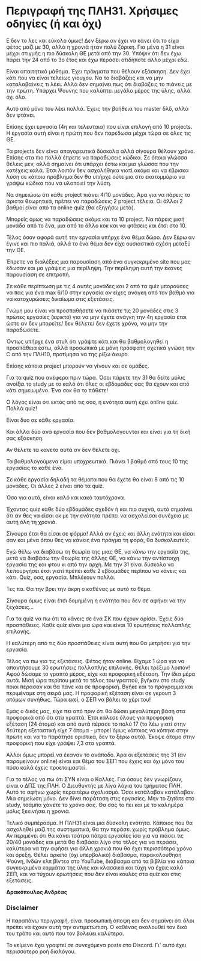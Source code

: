 # Περιγραφή της ΠΛΗ31. Χρήσιμες οδηγίες (ή και όχι)

Ε δεν το λες και εύκολο όμως! Δεν ξέρω αν έχει να κάνει ότι το είχα φέτος μαζί με 30, αλλά η χρονιά ήταν πολύ ζόρικη. Για μένα η 31 είναι μέχρι στιγμής η πιο δύσκολη ΘΕ μετά από την 30. Υπόψιν ότι δεν έχω πάρει την 24 από το 3ο έτος και έχω περάσει οτιδήποτε άλλο μέχρι εδώ.

Είναι απαιτητικό μάθημα. Έχει πράγματα που θέλουν εξάσκηση. Δεν έχει κάτι που να είναι τελείως γιουχου. Να το διαβάζεις και να μην καταλαβαίνεις τι λέει. Αλλά δεν σημαίνει πως ότι διαβάζεις το πιάνεις με την πρώτη.
Υπάρχει Ψουνης που καλύπτει μεγάλο μέρος της ύλης, αλλά όχι όλο.

Αυτό από μόνο του λέει πολλά. Έχεις την βοήθεια του master δλδ, αλλά δεν φτάνει.

Επίσης έχει εργασία (4η και τελευταια) που είναι επιλογή από 10 projects. Η εργασία αυτή είναι η πρώτη που δεν παρέδωσα μέχρι τώρα σε όλες τις ΘΕ.

Τα projects δεν είναι απαγορευτικά δύσκολα αλλά σίγουρα θέλουν χρόνο. Επίσης στα πιο πολλά έπρεπε να παραδώσεις κώδικα. Σε όποια γλώσσα θέλεις μεν, αλλά σημαίνει ότι υπάρχει έστω και μια γλώσσα που την κατέχεις καλά.
Έτσι λοιπόν δεν ασχολήθηκα γιατί ακόμα και να έβρισκα λύση σε κάποιο πρόβλημα δεν θα υπήρχε ούτε μια στο εκατομμύριο να γράψω κώδικα που να υλοποιεί την λύση.

Να σημειώσω ότι κάθε project πιάνει 4/10 μονάδες. Άρα για να πάρεις το άριστα θεωρητικά, πρέπει να παραδώσεις 2 project τέλεια. Οι άλλοι 2 βαθμοί είναι από τα online quiz (θα εξηγήσω μετά).

Μπορείς όμως να παραδώσεις ακόμα και τα 10 project. Να πάρεις μισή μονάδα από το ένα, μια από το άλλο κοκ και να φτάσεις και έτσι στο 10.

Τέλος όσον αφορά αυτή την εργασία υπήρχε ένα θέμα δώρο. Δεν ξέρω αν έγινε και πιο παλιά, αλλά το ένα θέμα δεν είχε ουσιαστικά σχέση μεταξύ την ΘΕ.

Έπρεπε να διαλέξεις μια παρουσίαση από ένα συγκεκριμένο site που μας έδωσαν και μα γράψεις μια περίληψη.
Την περίληψη αυτή την έκανες παρουσίαση σε επιτροπή.

Σε κάθε περίπτωση με τις 4 αυτές μονάδες και 2 από τα quiz μπορούσες να πας για ένα max 6/10 στην εργασία αν είχες ανάγκη από τον βαθμό για να κατοχυρώσεις δικαίωμα στις εξετάσεις.

Γνώμη μου είναι να προσπαθήσετε να πιάσετε τις  20 μονάδες στις 3 πρώτες εργασίες (εφικτό) για να μην έχετε ανάγκη την 4η εργασία έτσι ώστε αν δεν μπορείτε/ δεν θέλετε/ δεν έχετε χρόνο, να μην την παραδώσετε.

Όντως υπήρχε ένα στυλ ότι γράψτε κάτι και θα βαθμολογηθεί η προσπάθεια έστω, αλλά προσωπικά με μόνη πρόσφατη σχετικά γνώση την C από την ΠΛΗ10, προτίμησα να της ρίξω άκυρο.

Επίσης κάποια project μπορούν να γίνουν και σε ομάδες.

Για τα quiz που ανέφερα πριν τώρα. Όσοι πάρετε την 31 θα δείτε μόλις ανοίξει το study με το καλό ότι όλες οι εβδομάδες σας θα έχουν και από κάτι σημειωμένο. Ένα σοκ θα το πάθετε!

Ο λόγος είναι ότι εκτός από τις οσσ, η ενότητα αυτή έχει online quiz.
Πολλά quiz!

Είναι δυο σε κάθε εργασία.

Και άλλα δύο ανά εργασία που δεν βαθμολογουνται και είναι για τη δική σας εξάσκηση.

Αν θέλετε τα κανετα αυτά αν δεν θέλετε όχι.

Τα βαθμολογούμενα είμαι υποχρεωτικά. Πιάνει 1 βαθμό από τους 10 της εργασίας το κάθε ένα.

Σε κάθε εργασία δηλαδή τα θέματα που θα έχετε θα είναι 8 από τις 10 μονάδες. Οι άλλες 2 είναι από τα quiz.

Όσο για αυτό, είναι καλό και κακό ταυτόχρονα.

Έχοντας quiz κάθε δύο εβδομάδες σχεδόν ή και πιο συχνά, αυτό σημαίνει ότι αν θες να είσαι οκ με την ενότητα πρέπει να ασχολείσαι συνέχεια με αυτή όλη τη χρονιά.

Σίγουρα έτσι θα είσαι σε φόρμα! Αλλά αν έχεις και άλλη ενότητα και είσαι σαν και μένα όπου θες να κάνεις ένα πράγμα τη φορά, θα δυσκολευτείς.

Εγώ θέλω να διαβάσω τη θεωρία της μιας ΘΕ, να κάνω την εργασία της, μετά να διαβάσω την θεωρία της άλλης ΘΕ, να κάνω την αντίστοιχη εργασία της και φτου κι από την αρχή. Με την 31 είναι δύσκολο να λειτουργήσει έτσι γιατί πρέπει  κάθε 2 εβδομάδες περίπου να κάνεις και κάτι. Quiz, οσσ, εργασία. Μπλέκουν πολλά.

Τες πα. Θα την βρει την άκρη ο καθένας με αυτό το θέμα.

Σίγουρα όμως είναι έτσι δομημένη η ενότητα που δεν σε αφήνει να την ξεχάσεις...

Για τα quiz να πω ότι τα κάνεις σε ένα ΣΚ που έχουν ορίσει. Έχεις δύο προσπάθειες. Κάθε quiz είναι μια ώρα και είναι 10 ερωτήσεις πολλαπλής επιλογής.

Η καλύτερη από τις δύο προσπάθειες είναι αυτή που θα μετρήσει για την εργασία.

Τέλος να πω για τις εξετάσεις. Φέτος ήταν online. Είχαμε 1 ώρα για να απαντήσουμε 30 ερωτήσεις πολλαπλής επιλογής. Θέλει τρέξιμο λοιπόν! Αφού δώσαμε το γραπτό μέρος, είχε και προφορική εξέταση. Την ίδια μέρα αυτά. Μισή ώρα περίπου μετά το τέλος του γραπτού, βγήκαν στο study ποιοι πέρασαν και θα πάνε και σε προφορική. Βγήκε και το πρόγραμμα και περιμέναμε στη σειρά μας. Η προφορική εξέταση είναι σε γκρουπ 3 ατόμων συνήθως. Τώρα εκεί, ο ΣΕΠ να βάλει το χέρι του!

Εμάς ο δικός μας, είχε πει από πριν ότι θα δώσει μεγαλύτερη βάση στα προφορικά από ότι στα γραπτά. Έτσι κάλεσε όλους για προφορική εξέταση (24 άτομα) και από αυτά πέρασε το πολύ 17 (το λέω γιατί στην δεύτερη εξεταστική είχε 7 άτομα - μπορεί όμως κάποιος να κόπηκε στην πρώτη και να το παράτησε οριστικά, δεν το ξέρω αυτό). Έκοψε άτομο στην προφορική που είχε γράψει 7,3 στα γραπτά.

Άλλοι όμως μπορεί να έκαναν το ανάποδο. Άρα οι εξετάσεις της 31 (αν παραμείνουν online) είναι και θέμα του ΣΕΠ που έχεις και όχι μόνο του πόσο καλά έχεις προετοιμαστεί.

Για το τέλος να πω ότι ΣΥΝ είναι ο Καλλές. Για όσους δεν γνωρίζουν, είναι ο ΔΠΣ της ΠΛΗ. Ο Διευθυντής με λίγα λόγια του τμήματος ΠΛΗ. Αυτό το αφήνω χωρίς περαιτέρω σχολιασμό. Όσοι κατάλαβαν κατάλαβαν. Μια σημείωση μόνο. Δεν δίνει παράταση στις εργασίες. Μην το ζητάτε στο study, τσάμπα χάνετε το χρόνο σας. Θα σας το πει και με το καλημέρα μόλις ξεκινήσει η χρονιά.

Τελικό συμπέρασμα. Η ΠΛΗ31 είναι μια δύσκολη ενότητα. Κάποιος που θα ασχοληθεί μαζί της συστηματικά, θα την περάσει χωρίς πρόβλημα όμως. Αν περιμένει ότι θα κάνει τσάτρα πάτρα εργασίες ίσα για να πιάσει τις 20/40 μονάδες και μετά θα διαβάσει λίγο στο τέλος για να περάσει, καλύτερα να την αφήσει για άλλη χρονιά που θα έχει περισσότερο χρόνο και όρεξη. Θέλει αρκετό (όχι υπερβολικό) διάβασμα, παρακολούθηση Ψούνη, Ινδών κλπ βίντεο στο YouTube, διάβασμα από τα βιβλία για κάποια συγκεκριμένα κομμάτια της ύλης και κλασσικά και τύχη να έχεις καλό ΣΕΠ, και να τύχουν ερωτήσεις που δεν είναι κουλές στα quiz και στις εξετάσεις.

**Δρακόπουλος Ανδρέας**

### Disclaimer

Η παραπάνω περιγραφή, είναι προσωπική άποψη και δεν σημαίνει ότι όλοι πρέπει να έχουν αυτή την αντιμετώπιση. Ο καθένας ακολουθεί τον δικό του τρόπο και αυτό που τον βολεύει καλύτερα.

Το κείμενο έχει γραφτεί σε συνεχόμενα posts στο Discord. Γι' αυτό έχει περισσότερο ροή διαλόγου.
